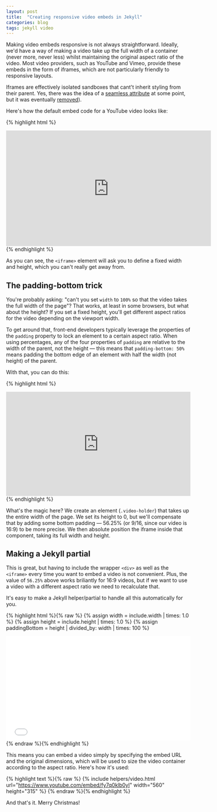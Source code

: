 ```yaml
---
layout: post
title:  "Creating responsive video embeds in Jekyll"
categories: blog
tags: jekyll video
---
```

Making video embeds responsive is not always straightforward. Ideally, we'd have a way of making a video take up the full width of a container (never more, never less) whilst maintaining the original aspect ratio of the video. Most video providers, such as YouTube and Vimeo, provide these embeds in the form of iframes, which are not particularly friendly to responsive layouts.<!--more-->

Iframes are effectively isolated sandboxes that cant't inherit styling from their parent. Yes, there was the idea of a [seamless attribute](http://benvinegar.github.io/seamless-talk/#/) at some point, but it was eventually [removed](https://github.com/whatwg/html/issues/331)).

Here's how the default embed code for a YouTube video looks like:

{% highlight html %}
<iframe width="560"
        height="315" 
        src="https://www.youtube.com/embed/fy7q0klb0yI" 
        frameborder="0" 
        allowfullscreen></iframe>
{% endhighlight %}

As you can see, the `<iframe>` element will ask you to define a fixed width and height, which you can't really get away from.

## The padding-bottom trick

You're probably asking: "can't you set `width` to `100%` so that the video takes the full width of the page"? That works, at least in some browsers, but what about the height? If you set a fixed height, you'll get different aspect ratios for the video depending on the viewport width.

To get around that, front-end developers typically leverage the properties of the `padding` property to lock an element to a certain aspect ratio. When using percentages, any of the four properties of `padding` are relative to the width of the parent, not the height — this means that `padding-bottom: 50%` means padding the bottom edge of an element with half the width (not height) of the parent.

With that, you can do this:

{% highlight html %}
<style>
.video-holder {
  position: relative;
  width: 100%;
  height: 0;
  padding-bottom: 56.25%;
  overflow: hidden;
}

.video-holder iframe {
  position: absolute;
  top: 0;
  left: 0;
  width: 100%;
  height: 100%;
}
</style>

<div class="video-holder">
  <iframe width="560"
          height="315" 
          src="https://www.youtube.com/embed/fy7q0klb0yI" 
          frameborder="0" 
          allowfullscreen></iframe>
</div>
{% endhighlight %}

What's the magic here? We create an element (`.video-holder`) that takes up the entire width of the page. We set its height to 0, but we'll compensate that by adding some bottom padding — 56.25% (or 9/16, since our video is 16:9) to be more precise. We then absolute position the iframe inside that component, taking its full width and height.

## Making a Jekyll partial

This is great, but having to include the wrapper `<div>` as well as the `<iframe>` every time you want to embed a video is not convenient. Plus, the value of `56.25%` above works briliantly for 16:9 videos, but if we want to use a video with a different aspect ratio we need to recalculate that.

It's easy to make a Jekyll helper/partial to handle all this automatically for you.

{% highlight html %}{% raw %}
{% assign width = include.width | times: 1.0 %}
{% assign height = include.height | times: 1.0 %}
{% assign paddingBottom = height | divided_by: width | times: 100 %}

<div class="video-holder" style="padding-bottom: {{ paddingBottom }}%">
  <iframe width="{{ include.width }}" 
          height="{{ include.height }}" 
          src="{{ include.url }}" 
          frameborder="0" 
          allowfullscreen></iframe>
</div>
{% endraw %}{% endhighlight %}

This means you can embed a video simply by specifying the embed URL and the original dimensions, which will be used to size the video container according to the aspect ratio. Here's how it's used:

{% highlight text %}{% raw %}
{% include helpers/video.html url="https://www.youtube.com/embed/fy7q0klb0yI" width="560" height="315" %}
{% endraw %}{% endhighlight %}

And that's it. Merry Christmas!<!--tomb-->